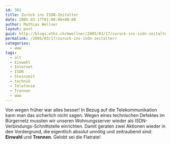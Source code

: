```yaml
---
id: 381
title: Zurück ins ISDN-Zeitalter
date: 2005-03-17T01:00:00+00:00
author: Mathias Wellner
layout: post
guid: http://blogs.ethz.ch/mwellner/2005/03/17/zuruck-ins-isdn-zeitalter/
permalink: /2005/03/17/zuruck-ins-isdn-zeitalter/
categories:
  - www
tags:
  - alt
  - Einwahl
  - Internet
  - ISDN
  - Steinzeit
  - technik
  - Telefonie
  - Trennen
  - www
---
```

Von wegen früher war alles besser! In Bezug auf die Telekommunikation kann man das sicherlich nicht sagen. Wegen eines technischen Defektes im Bürgernetz mussten wir unseren Wohnungsserver wieder als ISDN-Verbindungs-Schnittstelle einrichten. Damit geraten zwei Aktionen wieder in den Vordergrund, die eigentlich absolut unnötig und zeitraubend sind: **Einwahl** und **Trennen**. Gelobt sei die Flatrate!